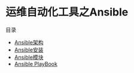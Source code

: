 # 运维自动化工具之Ansible

<span id="目录">目录</span>

* [Ansible架构](#ansible架构)
* [Ansible安装](#ansible安装)
* [Ansible模块](#ansible模块)
* [Ansible PlayBook](#ansible_playbook)



